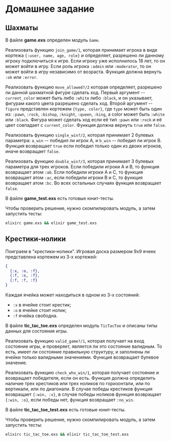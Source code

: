 # Домашнее задание

## Шахматы

В файле **game.exs** определен модуль `Game`.

Реализовать функцию `join_game/1`, которая принимает игрока в виде кортежа `{:user, name, age, role}` и определяет, разрешено ли данному игроку подключиться к игре. Если игроку уже исполнилось 18 лет, то он может войти в игру. Если роль игрока `:admin` или `:moderator`, то он может войти в игру независимо от возраста. Функция должна вернуть `:ok` или `:error`.

Реализовать функцию `move_allowed?/2` которая определяет, разрешено ли данной шахматной фигуре сделать ход. Первый аргумент -- `current_color` может быть либо `:white` либо `:black`, и он указывает, фигурам какого цвета разрешено сделать ход. Второй аргумент -- `figure` представлен кортежем `{type, color}`, где `type` может быть один из: `:pawn`, `:rock`, `:bishop`, `:knight`, `:queen`, `:king`, а color может быть `:white` или `:black`. Фигура может сделать ход если её тип `:pawn` или `:rock` и её цвет совпадает с `current_color`. Функция должна вернуть `true` или `false`.

Реализовать функцию `single_win?/2`, которая принимает 2 булевых параметра: `a_win` -- победил ли игрок A, и `b_win` -- победил ли игрок B. Функция возвращает `true` если победил только один из двоих игроков, иначе возвращает `false`.

Реализовать функцию `double_win?/3`, которая принимает 3 булевых параметра для трех игроков. Если победили игроки A и B, то функция возвращает атом `:ab`. Если победили игроки A и C, то функция возвращает атом `:ac`, если победили игроки B и C, то функция возвращает атом `:bc`. Во всех остальных случаях функция возвращает `false`.

В файле **game_test.exs** есть готовые юнит-тесты.

Чтобы проверить решение, нужно скомпилировать модуль, а затем запустить тесты:
```bash
elixirc game.exs && elixir game_test.exs
```

## Крестики-нолики

Поиграем в "крестики-нолики". Игровая доска размером 9х9 ячеек представлена кортежем из 3-х кортежей:

```elixir
{
  {:x, :o, :f},
  {:f, :o, :f},
  {:f, :f, :f}
}
```

Каждая ячейка может находиться в одном из 3-х состояний:
- `:x` в ячейке стоит крестик;
- `:o` в ячейке стоит нолик;
- `:f` ячейка свободна.

В файле **tic_tac_toe.exs** определен модуль `TicTacToe` и описаны типы данных для состояния игры.

Реализовать функцию `valid_game?/1`, которая получает на вход состояние игры, и проверяет, является ли это состояние валидным. То есть, имеет ли состояние правильную структуру, и заполнены ли ячейки только валидными значениями. Функция возвращает булевое значение.

Реализовать функцию `check_who_win/1`, которая получает состояние и возвращает победителя, если он есть. Функция должна определить наличие трех крестиков или трех ноликов по горизонтали, или по вертикали, или по диагонали. В случае победы крестиков функция возвращает `{:win, :x}`, в случае победы ноликов функция возвращает `{:win, :o}`, если победы нет, функция возвращает `:no_win`.

В файле **tic_tac_toe_test.exs** есть готовые юнит-тесты.

Чтобы проверить решение, нужно скомпилировать модуль, а затем запустить тесты:
```bash
elixirc tic_tac_toe.exs && elixir tic_tac_toe_test.exs
```


